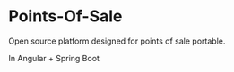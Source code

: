 # Points-Of-Sale
Open source platform designed for points of sale portable.


In Angular + Spring Boot
